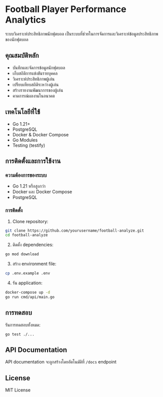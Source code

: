 # Football Player Performance Analytics

ระบบวิเคราะห์ประสิทธิภาพนักฟุตบอล เป็นระบบที่ช่วยในการจัดการและวิเคราะห์ข้อมูลประสิทธิภาพของนักฟุตบอล

## คุณสมบัติหลัก

- บันทึกและจัดการข้อมูลนักฟุตบอล
- เก็บสถิติการแข่งขันรายบุคคล
- วิเคราะห์ประสิทธิภาพผู้เล่น
- เปรียบเทียบสถิติระหว่างผู้เล่น
- สร้างรายงานพัฒนาการของผู้เล่น
- คาดการณ์ผลงานในอนาคต

## เทคโนโลยีที่ใช้

- Go 1.21+
- PostgreSQL
- Docker & Docker Compose
- Go Modules
- Testing (testify)

## การติดตั้งและการใช้งาน

### ความต้องการของระบบ

- Go 1.21 หรือสูงกว่า
- Docker และ Docker Compose
- PostgreSQL

### การติดตั้ง

1. Clone repository:
```bash
git clone https://github.com/yourusername/football-analyze.git
cd football-analyze
```

2. ติดตั้ง dependencies:
```bash
go mod download
```

3. สร้าง environment file:
```bash
cp .env.example .env
```

4. รัน application:
```bash
docker-compose up -d
go run cmd/api/main.go
```

## การทดสอบ

รันการทดสอบทั้งหมด:
```bash
go test ./...
```

## API Documentation

API documentation จะถูกสร้างโดยอัตโนมัติที่ `/docs` endpoint

## License

MIT License
